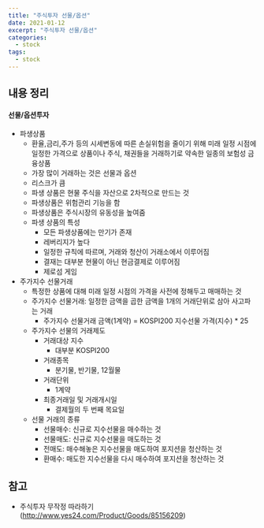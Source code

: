 ```yaml
---
title: "주식투자 선물/옵션"
date: 2021-01-12
excerpt: "주식투자 선물/옵션"
categories:
  - stock
tags:
  - stock
---
```


## 내용 정리

#### 선물/옵션투자

- 파생상품
  - 환율,금리,주가 등의 시세변동에 따른 손실위험을 줄이기 위해 미래 일정 시점에 일정한 가격으로 상품이나 주식, 채권들을 거래하기로 약속한 일종의 보험성 금융상품
  - 가장 많이 거래하는 것은 선물과 옵션
  - 리스크가 큼
  - 파생 상품은 현물 주식을 자산으로 2차적으로 만드는 것
  - 파생상품은 위험관리 기능을 함
  - 파생상품은 주식시장의 유동성을 높여줌
  - 파생 상품의 특성
    - 모든 파생상품에는 만기가 존재
    - 레버리지가 높다
    - 일정한 규칙에 따르며, 거래와 청산이 거래소에서 이루어짐
    - 결재는 대부분 현물이 아닌 현금결제로 이루어짐
    - 제로섬 게임
- 주가지수 선물거래
  - 특정한 상품에 대해 미래 일정 시점의 가격을 사전에 정해두고 매매하는 것
  - 주가지수 선물거래: 일정한 금액을 곱한 금액을 1개의 거래단위로 삼아 사고파는 거래
    - 주가지수 선물거래 금액(1계약) = KOSPI200 지수선물 가격(지수) * 25
  - 주가지수 선물의 거래제도
    - 거래대상 지수
      - 대부분 KOSPI200
    - 거래종목
      - 분기물, 반기물, 12월물
    - 거래단위
      - 1계약
    - 최종거래일 및 거래개시일
      - 결제월의 두 번째 목요일
  - 선물 거래의 종류
    - 선물매수: 신규로 지수선물을 매수하는 것
    - 선물매도: 신규로 지수선물을 매도하는 것
    - 전매도: 매수해놓은 지수선물을 매도하여 포지션을 청산하는 것
    - 환매수: 매도한 지수선물을 다시 매수하여 포지션을 청산하는 것


## 참고

- 주식투자 무작정 따라하기(http://www.yes24.com/Product/Goods/85156209)